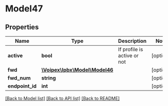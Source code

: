 # Model47

## Properties
Name | Type | Description | Notes
------------ | ------------- | ------------- | -------------
**active** | **bool** | If profile is active or not | [optional] 
**fwd** | [**\Voipex\Ipbx\Model\Model46**](Model46.md) |  | [optional] 
**fwd_num** | **string** |  | [optional] 
**endpoint_id** | **int** |  | [optional] 

[[Back to Model list]](../../README.md#documentation-for-models) [[Back to API list]](../../README.md#documentation-for-api-endpoints) [[Back to README]](../../README.md)

